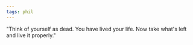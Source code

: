 ```yaml
---
tags: phil
---
```


"Think of yourself as dead. You have lived your life.  Now take what's left and live it properly." 

